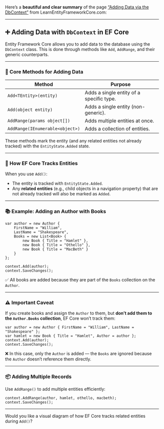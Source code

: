 Here’s a **beautiful and clear summary** of the page [“Adding Data via the DbContext”](https://www.learnentityframeworkcore.com/dbcontext/adding-data) from LearnEntityFrameworkCore.com:

---

## ➕ Adding Data with `DbContext` in EF Core

Entity Framework Core allows you to add data to the database using the `DbContext` class. This is done through methods like `Add`, `AddRange`, and their generic counterparts.

---

### 🧱 Core Methods for Adding Data

|**Method**|**Purpose**|
|---|---|
|`Add<TEntity>(entity)`|Adds a single entity of a specific type.|
|`Add(object entity)`|Adds a single entity (non-generic).|
|`AddRange(params object[])`|Adds multiple entities at once.|
|`AddRange(IEnumerable<object>)`|Adds a collection of entities.|

These methods mark the entity (and any related entities not already tracked) with the `EntityState.Added` state.

---

### 🧠 How EF Core Tracks Entities

When you use `Add()`:

- The entity is tracked with `EntityState.Added`.
- Any **related entities** (e.g., child objects in a navigation property) that are not already tracked will also be marked as `Added`.

---

### 📚 Example: Adding an Author with Books

```CSharp
var author = new Author {
    FirstName = "William",
    LastName = "Shakespeare",
    Books = new List<Book> {
        new Book { Title = "Hamlet" },
        new Book { Title = "Othello" },
        new Book { Title = "MacBeth" }
    }
};

context.Add(author);
context.SaveChanges();
```

✅ All books are added because they are part of the `Books` collection on the `Author`.

---

### ⚠️ Important Caveat

If you create books and assign the `Author` to them, but **don’t add them to the `Author.Books` collection**, EF Core won’t track them:

```CSharp
var author = new Author { FirstName = "William", LastName = "Shakespeare" };
var hamlet = new Book { Title = "Hamlet", Author = author };
context.Add(author);
context.SaveChanges();
```

❌ In this case, only the `Author` is added — the `Books` are ignored because the `Author` doesn’t reference them directly.

---

### 📦 Adding Multiple Records

Use `AddRange()` to add multiple entities efficiently:

```CSharp
context.AddRange(author, hamlet, othello, macbeth);
context.SaveChanges();
```

---

Would you like a visual diagram of how EF Core tracks related entities during `Add()`?
